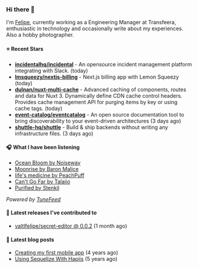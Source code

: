 ### Hi there 👋

I'm [Felipe](https://felipevm.com), currently working as a Engineering Manager at Transfeera, enthusiastic in technology and occasionally write about my experiences. Also a hobby photographer.

#### ⭐ Recent Stars
- **[incidentalhq/incidental](https://github.com/incidentalhq/incidental)** - An opensource incident management platform integrating with Slack. (today)
- **[lmsqueezy/nextjs-billing](https://github.com/lmsqueezy/nextjs-billing)** - Next.js billing app with Lemon Squeezy (today)
- **[dulnan/nuxt-multi-cache](https://github.com/dulnan/nuxt-multi-cache)** - Advanced caching of components, routes and data for Nuxt 3. Dynamically define CDN cache control headers. Provides cache management API for purging items by key or using cache tags. (today)
- **[event-catalog/eventcatalog](https://github.com/event-catalog/eventcatalog)** - An open source documentation tool to bring discoverability to your event-driven architectures  (3 days ago)
- **[shuttle-hq/shuttle](https://github.com/shuttle-hq/shuttle)** - Build &amp; ship backends without writing any infrastructure files. (3 days ago)

#### 🎧 What I have been listening
- [Ocean Bloom by Noiseway](https://open.spotify.com/track/2tCNch4OfhyBdWkHQJ0w6B)
- [Moonrise by Baron Malice](https://open.spotify.com/track/0RdkCGBL9C1kQqegWFnzl9)
- [life&#39;s medicine by PeachPuff](https://open.spotify.com/track/1tfRVmhzPklFBqISXoyHRX)
- [Can&#39;t Go Far by Talaiio](https://open.spotify.com/track/6ZLaKWF9SggszDQR6Nri6i)
- [Purified by Stenkil](https://open.spotify.com/track/17GmRKaFzgmnMWC8EEF57q)

_Powered by [TuneFeed](https://tunefeed.app?ref=valtlfelipe-gh-profile)_ 

#### 🚀 Latest releases I've contributed to


- [valtlfelipe/secret-editor @ 0.0.2](https://github.com/valtlfelipe/secret-editor/releases/tag/0.0.2) (1 month ago)

#### 📄 Latest blog posts
- [Creating my first mobile app](https://felipevm.com/posts/creating-my-first-mobile-app/) (4 years ago)
- [Using Sequelize With Hapijs](https://felipevm.com/posts/using-sequelize-with-hapijs/) (5 years ago)
